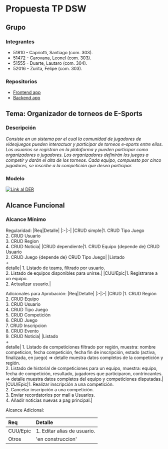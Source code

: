 # Propuesta TP DSW

## Grupo
### Integrantes
* 51810 - Capriotti, Santiago (com. 303).
* 51472 - Carovana, Leonel (com. 303).
* 51555 - Duarte, Lautaro (com. 304).
* 52016 -  Zurita, Felipe (com. 303).


### Repositorios
* [Frontend app](https://github.com/la-noche/Frontend.git)
* [Backend app](https://github.com/LautiDuarte/Backend)

## Tema: Organizador de torneos de E-Sports
### Descripción
*Consiste en un sistema por el cual la comunidad de jugadores de videojuegos pueden interactuar y participar de torneos e-sports entre ellos.
Los usuarios se registran en la plataforma y pueden participar como organizadores o jugadores. Los organizadores definirán los juegos a competir y darán el alta de los torneos. Cada equipo, compuesto por cinco jugadores, se inscribe a la competición que desea participar.*


### Modelo
[![Link al DER]()](https://drive.google.com/file/d/1Z_lAAitmWhwUlbci6vyaS68ruJ29qs9j/view?usp=sharing)


## Alcance Funcional 

### Alcance Mínimo

Regularidad:
|Req|Detalle|
|:-|:-|
|CRUD simple|1. CRUD Tipo Juego<br>2. CRUD Usuario<br>3. CRUD Region<br>4. CRUD Noticia|
|CRUD dependiente|1. CRUD Equipo {depende de} CRUD Usuario<br>2. CRUD Juego {depende de} CRUD Tipo Juego|
|Listado<br>+<br>detalle| 1. Listado de teams, filtrado por usuario.<br> 2. Listado de equipos disponibles para unirse.|
|CUU/Epic|1. Registrarse a un equipo.<br>2. Actualizar usuario.|

Adicionales para Aprobación:
|Req|Detalle|
|:-|:-|
|CRUD |1. CRUD Región<br>2. CRUD Equipo<br>3. CRUD Usuario<br>4. CRUD Tipo Juego<br>5. CRUD Competición<br>6. CRUD Juego<br>7. CRUD Inscripcion<br>8. CRUD Evento<br>9. CRUD Noticia|
|Listado<br>+<br>detalle| 1. Listado de competiciones filtrado por región, muestra: nombre competicion, fecha competición, fecha fin de inscripción, estado (activa, finalizada, en juego) => detalle muestra datos completos de la competición y región.<br> 2. Listado de historial de competiciones para un equipo, muestra: equipo, fecha de competición, resultado, jugadores que participaron, contrincantes. => detalle muestra datos completos del equipo y competiciones disputadas.|
|CUU/Epic|1. Realizar inscripción a una competición. <br>2. Cancelar inscripción a una competición. <br>3. Enviar recordatorios por mail a Usuarios. <br> 4. Añadir noticias nuevas a pag principal.|

Alcance Adicional:

|Req|Detalle|
|:-|:-|
|CUU/Epic|1. Editar alias de usuario.|
|Otros| 'en construccion'|

